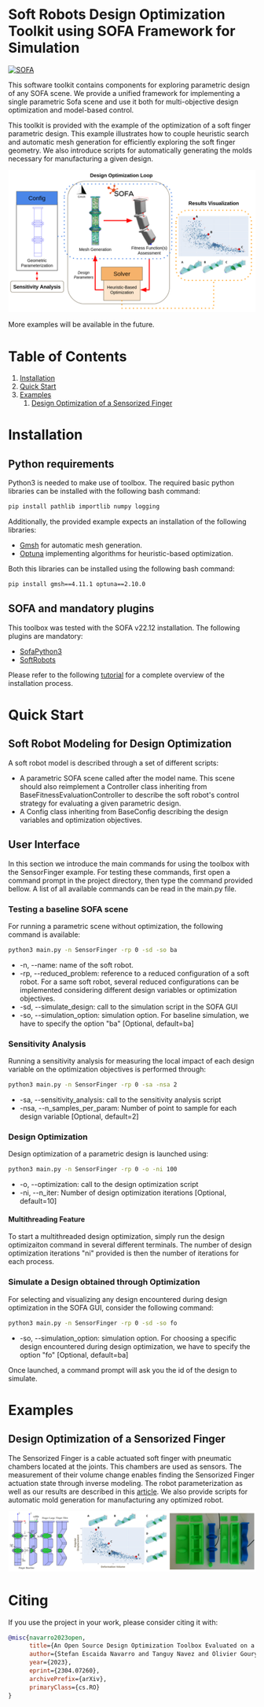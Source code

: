 # Soft Robots Design Optimization Toolkit using SOFA Framework for Simulation
[![SOFA](https://img.shields.io/badge/SOFA-on_github-orange.svg)](https://github.com/SofaDefrost/sofa) 

This software toolkit contains components for exploring parametric design of any SOFA scene.
We provide a unified framework for implementing a single parametric Sofa scene and use it both for multi-objective design optimization and model-based control. 

This toolkit is provided with the example of the optimization of a soft finger parametric design.
This example illustrates how to couple heuristic search and automatic mesh generation for efficiently exploring the soft finger geometry. We also introduce scripts for automatically generating the molds necessary for manufacturing a given design.


![Alt text](/images/Intro_Toolbox.png)

More examples will be available in the future.

# Table of Contents
1. [Installation](#installation)
2. [Quick Start](#quickstart)
3. [Examples](#examples)
      1. [Design Optimization of a Sensorized Finger](#sensorizedfinger)          


# Installation <a name="installation"></a>

## Python requirements
Python3 is needed to make use of toolbox.
The required basic python libraries can be installed with the following bash command:
```bash
pip install pathlib importlib numpy logging 
```

Additionally, the provided example expects an installation of the following libraries:
* [Gmsh](https://gmsh.info/) for automatic mesh generation.
* [Optuna](https://github.com/optuna/optuna) implementing algorithms for heuristic-based optimization.

Both this libraries can be installed using the following bash command:
```bash
pip install gmsh==4.11.1 optuna==2.10.0
```

## SOFA and mandatory plugins
This toolbox was tested with the SOFA v22.12 installation. 
The following plugins are mandatory:
* [SofaPython3](https://github.com/sofa-framework/SofaPython3)
* [SoftRobots](https://github.com/SofaDefrost/SoftRobots)

Please refer to the following [tutorial](https://www.sofa-framework.org/community/doc/getting-started/build/linux/) for a complete overview of the installation process.



# Quick Start <a name="quickstart"></a>

## Soft Robot Modeling for Design Optimization
A soft robot model is described through a set of different scripts:
* A parametric SOFA scene called after the model name. This scene should also reimplement a Controller class inheriting from BaseFitnessEvaluationController to describe the soft robot's control strategy for evaluating a given parametric design.
* A Config class inheriting from BaseConfig describing the design variables and optimization objectives.

## User Interface
In this section we introduce the main commands for using the toolbox with the SensorFinger example. For testing these commands, first open a command prompt in the project directory, then type the command provided bellow. A list of all available commands can be read in the main.py file.

### Testing a baseline SOFA scene
For running a parametric scene without optimization, the following command is available:
```bash
python3 main.py -n SensorFinger -rp 0 -sd -so ba 
```
- -n, --name: name of the soft robot.
- -rp, --reduced_problem: reference to a reduced configuration of a soft robot. For a same soft robot, several reduced configurations can be implemented considering different design variables or optimization objectives.
- -sd, --simulate_design: call to the simulation script in the SOFA GUI
- -so, --simulation_option: simulation option. For baseline simulation, we have to specify the option "ba" [Optional, default=ba]

### Sensitivity Analysis 
Running a sensitivity analysis for measuring the local impact of each design variable on the optimization objectives is performed through:
```bash
python3 main.py -n SensorFinger -rp 0 -sa -nsa 2
```
- -sa, --sensitivity_analysis: call to the sensitivity analysis script
- -nsa, --n_samples_per_param: Number of point to sample for each design variable [Optional, default=2]

### Design Optimization
Design optimization of a parametric design is launched using:
```bash
python3 main.py -n SensorFinger -rp 0 -o -ni 100
```
- -o, --optimization: call to the design optimization script
- -ni, --n_iter: Number of design optimization iterations [Optional, default=10]

#### Multithreading Feature
To start a multithreaded design optimization, simply run the design optimizaiton command in several different terminals. 
The number of design optimization iterations "ni" provided is then the number of iterations for each process.

### Simulate a Design obtained through Optimization
For selecting and visualizing any design encountered during design optimization in the SOFA GUI, consider the following command: 
```bash
python3 main.py -n SensorFinger -rp 0 -sd -so fo
```
- -so, --simulation_option: simulation option. For choosing a specific design encountered during design optimization, we have to specify the option "fo" [Optional, default=ba]

Once launched, a command prompt will ask you the id of the design to simulate.


# Examples <a name="examples"></a>

## Design Optimization of a Sensorized Finger <a name="sensorizedfinger"></a> 
The Sensorized Finger is a cable actuated soft finger with pneumatic chambers located at the joints. This chambers are used as sensors. The measurement of their volume change enables finding the Sensorized Finger actuation state through inverse modeling. The robot parameterization as well as our results are described in this [article](https://arxiv.org/pdf/2304.07260.pdf). We also provide scripts for automatic mold generation for manufacturing any optimized robot.

![Alt text](/images/SensorizedFingerOverview.png)


# Citing
If you use the project in your work, please consider citing it with:
```bibtex
@misc{navarro2023open,
      title={An Open Source Design Optimization Toolbox Evaluated on a Soft Finger}, 
      author={Stefan Escaida Navarro and Tanguy Navez and Olivier Goury and Luis Molina and Christian Duriez},
      year={2023},
      eprint={2304.07260},
      archivePrefix={arXiv},
      primaryClass={cs.RO}
}
```
